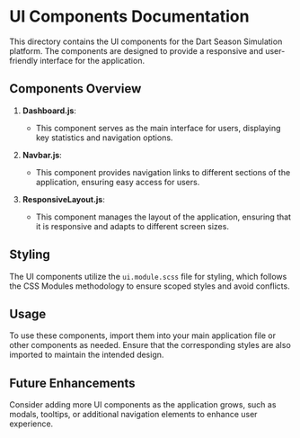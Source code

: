 # UI Components Documentation

This directory contains the UI components for the Dart Season Simulation platform. The components are designed to provide a responsive and user-friendly interface for the application.

## Components Overview

1. **Dashboard.js**: 
   - This component serves as the main interface for users, displaying key statistics and navigation options.

2. **Navbar.js**: 
   - This component provides navigation links to different sections of the application, ensuring easy access for users.

3. **ResponsiveLayout.js**: 
   - This component manages the layout of the application, ensuring that it is responsive and adapts to different screen sizes.

## Styling

The UI components utilize the `ui.module.scss` file for styling, which follows the CSS Modules methodology to ensure scoped styles and avoid conflicts.

## Usage

To use these components, import them into your main application file or other components as needed. Ensure that the corresponding styles are also imported to maintain the intended design.

## Future Enhancements

Consider adding more UI components as the application grows, such as modals, tooltips, or additional navigation elements to enhance user experience.